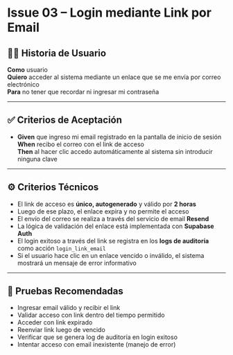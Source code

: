 # Issue 03 – Login mediante Link por Email

## 🧑‍💻 Historia de Usuario

**Como** usuario  
**Quiero** acceder al sistema mediante un enlace que se me envía por correo electrónico  
**Para** no tener que recordar ni ingresar mi contraseña

---

## ✅ Criterios de Aceptación

- **Given** que ingreso mi email registrado en la pantalla de inicio de sesión  
  **When** recibo el correo con el link de acceso  
  **Then** al hacer clic accedo automáticamente al sistema sin introducir ninguna clave

---

## ⚙️ Criterios Técnicos

- El link de acceso es **único, autogenerado** y válido por **2 horas**
- Luego de ese plazo, el enlace expira y no permite el acceso
- El envío del correo se realiza a través del servicio de email **Resend**
- La lógica de validación del enlace está implementada con **Supabase Auth**
- El login exitoso a través del link se registra en los **logs de auditoría** como acción `login_link_email`
- Si el usuario hace clic en un enlace vencido o inválido, el sistema mostrará un mensaje de error informativo

---

## 🧪 Pruebas Recomendadas

- Ingresar email válido y recibir el link
- Validar acceso con link dentro del tiempo permitido
- Acceder con link expirado
- Reenviar link luego de vencido
- Verificar que se genera log de auditoría en login exitoso
- Intentar acceso con email inexistente (manejo de error)
